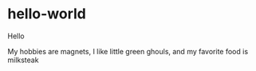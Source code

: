 # hello-world

Hello

My hobbies are magnets, I like little green ghouls, and my favorite food is milksteak
